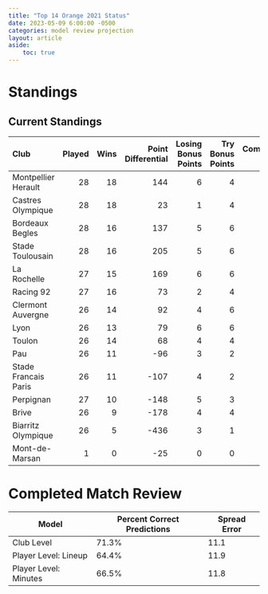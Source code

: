 ```yaml
---  
title: "Top 14 Orange 2021 Status"  
date: 2023-05-09 6:00:00 -0500  
categories: model review projection  
layout: article  
aside:  
    toc: true  
---
```

# Standings

## Current Standings


| Club                 |   Played |   Wins |   Point Differential |   Losing Bonus Points |   Try Bonus Points |   Competition Points |
|:---------------------|---------:|-------:|---------------------:|----------------------:|-------------------:|---------------------:|
| Montpellier Herault  |       28 |     18 |                  144 |                     6 |                  4 |                   82 |
| Castres Olympique    |       28 |     18 |                   23 |                     1 |                  4 |                   79 |
| Bordeaux Begles      |       28 |     16 |                  137 |                     5 |                  6 |                   77 |
| Stade Toulousain     |       28 |     16 |                  205 |                     5 |                  6 |                   75 |
| La Rochelle          |       27 |     15 |                  169 |                     6 |                  6 |                   72 |
| Racing 92            |       27 |     16 |                   73 |                     2 |                  4 |                   70 |
| Clermont Auvergne    |       26 |     14 |                   92 |                     4 |                  6 |                   66 |
| Lyon                 |       26 |     13 |                   79 |                     6 |                  6 |                   64 |
| Toulon               |       26 |     14 |                   68 |                     4 |                  4 |                   64 |
| Pau                  |       26 |     11 |                  -96 |                     3 |                  2 |                   51 |
| Stade Francais Paris |       26 |     11 |                 -107 |                     4 |                  2 |                   50 |
| Perpignan            |       27 |     10 |                 -148 |                     5 |                  3 |                   48 |
| Brive                |       26 |      9 |                 -178 |                     4 |                  4 |                   46 |
| Biarritz Olympique   |       26 |      5 |                 -436 |                     3 |                  1 |                   24 |
| Mont-de-Marsan       |        1 |      0 |                  -25 |                     0 |                  0 |                    0 |



# Completed Match Review


| Model | Percent Correct Predictions | Spread Error |
| ------ | ------ | ------ |
| Club Level | 71.3% | 11.1 |
| Player Level: Lineup | 64.4% | 11.9 |
| Player Level: Minutes | 66.5% | 11.8 |

